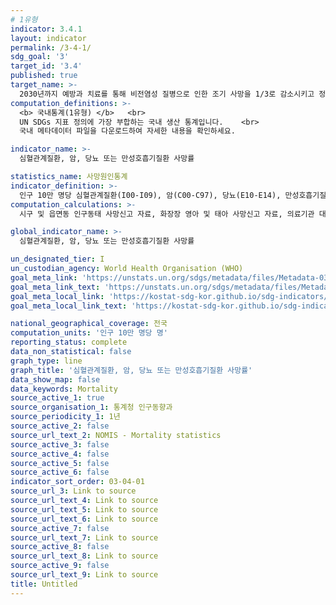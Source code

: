 ```yaml
---
# 1유형
indicator: 3.4.1
layout: indicator
permalink: /3-4-1/
sdg_goal: '3'
target_id: '3.4'
published: true
target_name: >-
  2030년까지 예방과 치료를 통해 비전염성 질병으로 인한 조기 사망을 1/3로 감소시키고 정신건강과 웰빙을 향상
computation_definitions: >-
  <b> 국내통계(1유형) </b>   <br>
  UN SDGs 지표 정의에 가장 부합하는 국내 생산 통계입니다.    <br>
  국내 메타데이터 파일을 다운로드하여 자세한 내용을 확인하세요.

indicator_name: >-
  심혈관계질환, 암, 당뇨 또는 만성호흡기질환 사망률

statistics_name: 사망원인통계
indicator_definition: >-
  인구 10만 명당 심혈관계질환(I00-I09), 암(C00-C97), 당뇨(E10-E14), 만성호흡기질환(J00-J06, J30-J98)에 의한 연간 사망자수
computation_calculations: >-
  시구 및 읍면동 인구동태 사망신고 자료, 화장장 영아 및 태아 사망신고 자료, 의료기관 대상 ｢사망원인보완조사｣ 자료를 통합하여 집계

global_indicator_name: >-
  심혈관계질환, 암, 당뇨 또는 만성호흡기질환 사망률

un_designated_tier: I
un_custodian_agency: World Health Organisation (WHO)
goal_meta_link: 'https://unstats.un.org/sdgs/metadata/files/Metadata-03-04-01.pdf'
goal_meta_link_text: 'https://unstats.un.org/sdgs/metadata/files/Metadata-03-04-01.pdf'
goal_meta_local_link: 'https://kostat-sdg-kor.github.io/sdg-indicators/public/data/Metadata-03-04-01_KOR.pdf'
goal_meta_local_link_text: 'https://kostat-sdg-kor.github.io/sdg-indicators/public/data/Metadata-03-04-01_KOR.pdf'

national_geographical_coverage: 전국
computation_units: '인구 10만 명당 명'
reporting_status: complete
data_non_statistical: false
graph_type: line
graph_title: '심혈관계질환, 암, 당뇨 또는 만성호흡기질환 사망률'
data_show_map: false
data_keywords: Mortality
source_active_1: true
source_organisation_1: 통계청 인구동향과
source_periodicity_1: 1년
source_active_2: false
source_url_text_2: NOMIS - Mortality statistics
source_active_3: false
source_active_4: false
source_active_5: false
source_active_6: false
indicator_sort_order: 03-04-01
source_url_3: Link to source
source_url_text_4: Link to source
source_url_text_5: Link to source
source_url_text_6: Link to source
source_active_7: false
source_url_text_7: Link to source
source_active_8: false
source_url_text_8: Link to source
source_active_9: false
source_url_text_9: Link to source
title: Untitled
---
```

